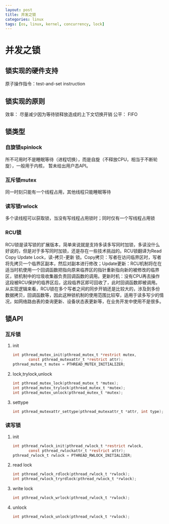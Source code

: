 ```yaml
---
layout: post
title: 并发之锁
categories: linux
tags: [os, linux, kernel, concurrency, lock] 
---
```


# 并发之锁

## 锁实现的硬件支持

原子操作指令：test-and-set instruction

## 锁实现的原则

效率： 尽量减少因为等待锁释放造成的上下文切换开销
公平： FIFO

## 锁类型

### 自旋锁spinlock

所不可用时不是睡眠等待（进程切换），而是自旋（不释放CPU，相当于不断轮旋），一般用于内核，
暂未给出用户态API。

### 互斥锁mutex

同一时刻只能有一个线程占用，其他线程只能睡眠等待

### 读写锁rwlock

多个读线程可以获取锁，当没有写线程占用锁时；同时仅有一个写线程占用锁

### RCU锁

RCU锁是读写锁的扩展版本，简单来说就是支持多读多写同时加锁，多读没什么好说的，但是对于多写同时加锁，还是存在一些技术挑战的。RCU锁翻译为Read Copy Update Lock，读-拷贝-更新 锁。Copy拷贝：写者在访问临界区时，写者将先拷贝一个临界区副本，然后对副本进行修改；Update更新：RCU机制将在在适当时机使用一个回调函数把指向原来临界区的指针重新指向新的被修改的临界区，锁机制中的垃圾收集器负责回调函数的调用。更新时机：没有CPU再去操作这段被RCU保护的临界区后，这段临界区即可回收了，此时回调函数即被调用。从实现逻辑来看，RCU锁在多个写者之间的同步开销还是比较大的，涉及到多份数据拷贝，回调函数等，因此这种锁机制的使用范围比较窄，适用于读多写少的情况，如网络路由表的查询更新、设备状态表更新等，在业务开发中使用不是很多。


## 锁API

### 互斥锁

1.  init

    ````c
    int pthread_mutex_init(pthread_mutex_t *restrict mutex,
           const pthread_mutexattr_t *restrict attr);
    pthread_mutex_t mutex = PTHREAD_MUTEX_INITIALIZER;
    ````

1.  lock,trylock,unlock  

    ````c
    int pthread_mutex_lock(pthread_mutex_t *mutex);
    int pthread_mutex_trylock(pthread_mutex_t *mutex);
    int pthread_mutex_unlock(pthread_mutex_t *mutex);
    ````

1.  settype

    ````c
    int pthread_mutexattr_settype(pthread_mutexattr_t *attr, int type);
    ````

### 读写锁

1.  init

    ````c
    int pthread_rwlock_init(pthread_rwlock_t *restrict rwlock,
           const pthread_rwlockattr_t *restrict attr);
    pthread_rwlock_t rwlock = PTHREAD_RWLOCK_INITIALIZER;
    ````

1.  read lock

    ````c
    int pthread_rwlock_rdlock(pthread_rwlock_t *rwlock);
    int pthread_rwlock_tryrdlock(pthread_rwlock_t *rwlock);
    ````

1.  write lock

    ````c
    int pthread_rwlock_wrlock(pthread_rwlock_t *rwlock);
    ````

1.  unlock

    ````c
    int pthread_rwlock_unlock(pthread_rwlock_t *rwlock);    
    ````

